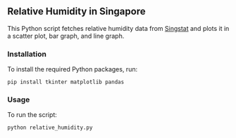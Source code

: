 ## Relative Humidity in Singapore
This Python script fetches relative humidity data from [Singstat](https://api.data.gov.sg/v1/environment/relative-humidity) and plots it in a scatter plot, bar graph, and line graph.

### Installation
To install the required Python packages, run:
```
pip install tkinter matplotlib pandas
```
### Usage
To run the script:
```
python relative_humidity.py
```
